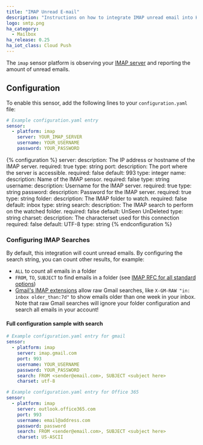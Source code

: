 ```yaml
---
title: "IMAP Unread E-mail"
description: "Instructions on how to integrate IMAP unread email into Home Assistant."
logo: smtp.png
ha_category:
  - Mailbox
ha_release: 0.25
ha_iot_class: Cloud Push
---
```


The `imap` sensor platform is observing your [IMAP server](https://en.wikipedia.org/wiki/Internet_Message_Access_Protocol) and reporting the amount of unread emails.

## Configuration

To enable this sensor, add the following lines to your `configuration.yaml` file:

```yaml
# Example configuration.yaml entry
sensor:
  - platform: imap
    server: YOUR_IMAP_SERVER
    username: YOUR_USERNAME
    password: YOUR_PASSWORD
```

{% configuration %}
server:
  description: The IP address or hostname of the IMAP server.
  required: true
  type: string
port:
  description: The port where the server is accessible.
  required: false
  default: 993
  type: integer
name:
  description: Name of the IMAP sensor.
  required: false
  type: string
username:
  description: Username for the IMAP server.
  required: true
  type: string
password:
  description: Password for the IMAP server.
  required: true
  type: string
folder:
  description: The IMAP folder to watch.
  required: false
  default: inbox
  type: string
search:
  description: The IMAP search to perform on the watched folder.
  required: false
  default: UnSeen UnDeleted
  type: string
charset:
  description: The characterset used for this connection
  required: false
  default: UTF-8
  type: string
{% endconfiguration %}

### Configuring IMAP Searches

By default, this integration will count unread emails. By configuring the search string, you can count other results, for example:

* `ALL` to count all emails in a folder
* `FROM`, `TO`, `SUBJECT` to find emails in a folder (see [IMAP RFC for all standard options](https://tools.ietf.org/html/rfc3501#section-6.4.4))
* [Gmail's IMAP extensions](https://developers.google.com/gmail/imap/imap-extensions) allow raw Gmail searches, like `X-GM-RAW "in: inbox older_than:7d"` to show emails older than one week in your inbox. Note that raw Gmail searches will ignore your folder configuration and search all emails in your account!

#### Full configuration sample with search

```yaml
# Example configuration.yaml entry for gmail
sensor:
  - platform: imap
    server: imap.gmail.com
    port: 993
    username: YOUR_USERNAME
    password: YOUR_PASSWORD
    search: FROM <sender@email.com>, SUBJECT <subject here>
    charset: utf-8

# Example configuration.yaml entry for Office 365
sensor:
  - platform: imap
    server: outlook.office365.com
    port: 993
    username: email@address.com
    password: password
    search: FROM <sender@email.com>, SUBJECT <subject here>
    charset: US-ASCII
```
